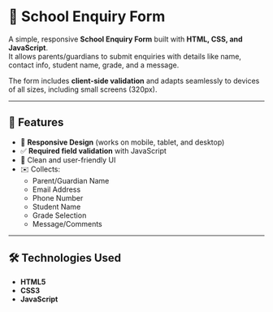 # 📘 School Enquiry Form

A simple, responsive **School Enquiry Form** built with **HTML, CSS, and JavaScript**.  
It allows parents/guardians to submit enquiries with details like name, contact info, student name, grade, and a message.  

The form includes **client-side validation** and adapts seamlessly to devices of all sizes, including small screens (320px).  

---

## 🚀 Features
- 📱 **Responsive Design** (works on mobile, tablet, and desktop)
- ✅ **Required field validation** with JavaScript
- 🎨 Clean and user-friendly UI
- ✉️ Collects:
  - Parent/Guardian Name  
  - Email Address  
  - Phone Number  
  - Student Name  
  - Grade Selection  
  - Message/Comments  

---

## 🛠️ Technologies Used
- **HTML5**
- **CSS3**
- **JavaScript**
